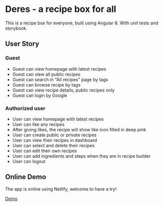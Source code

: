 # Deres - a recipe box for all

This is a recipe box for everyone, built using Angular 8. With unit tests and storybook.

## User Story

### Guest

- Guest can view homepage with latest recipes
- Guest can view all public recipes
- Guest can search in "All recipes" page by tags
- Guest can browse recipe by tags
- Guest can view recipe details, public recipes only
- Guest can login by Google

### Authorized user

- User can view homepage with latest recipes
- User can like any recipes
- After giving likes, the recipe will show like icon filled in deep pink
- User can create public or private recipes
- User can view their recipes in dashboard
- User can select and delete their recipes
- User can edit their own recipes
- User can add ingredients and steps when they are in recipe builder
- User can logout

## Online Demo

The app is online using Netlify, welcome to have a try!

[Demo](https://keen-borg-d5fcad.netlify.com/)
